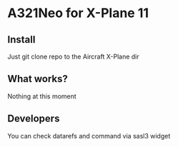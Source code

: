 # A321Neo for X-Plane 11

## Install

Just git clone repo to the Aircraft X-Plane dir



## What works?

Nothing at this moment


## Developers

You can check datarefs and command via sasl3 widget
